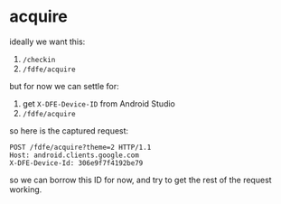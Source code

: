 # acquire

ideally we want this:

1. `/checkin`
2. `/fdfe/acquire`

but for now we can settle for:

1. get `X-DFE-Device-ID` from Android Studio
2. `/fdfe/acquire`

so here is the captured request:

~~~
POST /fdfe/acquire?theme=2 HTTP/1.1
Host: android.clients.google.com
X-DFE-Device-Id: 306e9f7f4192be79
~~~

so we can borrow this ID for now, and try to get the rest of the request working.

